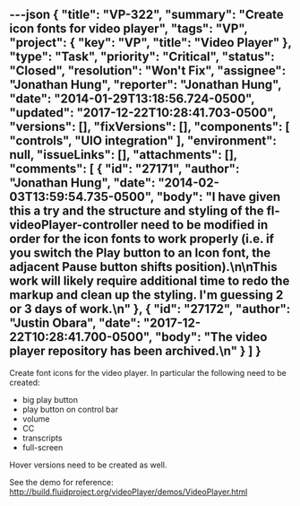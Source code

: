 ---json
{
  "title": "VP-322",
  "summary": "Create icon fonts for video player",
  "tags": "VP",
  "project": {
    "key": "VP",
    "title": "Video Player"
  },
  "type": "Task",
  "priority": "Critical",
  "status": "Closed",
  "resolution": "Won't Fix",
  "assignee": "Jonathan Hung",
  "reporter": "Jonathan Hung",
  "date": "2014-01-29T13:18:56.724-0500",
  "updated": "2017-12-22T10:28:41.703-0500",
  "versions": [],
  "fixVersions": [],
  "components": [
    "controls",
    "UIO integration"
  ],
  "environment": null,
  "issueLinks": [],
  "attachments": [],
  "comments": [
    {
      "id": "27171",
      "author": "Jonathan Hung",
      "date": "2014-02-03T13:59:54.735-0500",
      "body": "I have given this a try and the structure and styling of the fl-videoPlayer-controller need to be modified in order for the icon fonts to work properly (i.e. if you switch the Play button to an Icon font, the adjacent Pause button shifts position).\n\nThis work will likely require additional time to redo the markup and clean up the styling. I'm guessing 2 or 3 days of work.\n"
    },
    {
      "id": "27172",
      "author": "Justin Obara",
      "date": "2017-12-22T10:28:41.700-0500",
      "body": "The video player repository has been archived.\n"
    }
  ]
}
---
Create font icons for the video player. In particular the following need to be created:

* big play button
* play button on control bar
* volume
* CC
* transcripts
* full-screen

Hover versions need to be created as well.

See the demo for reference:\
<http://build.fluidproject.org/videoPlayer/demos/VideoPlayer.html>

        